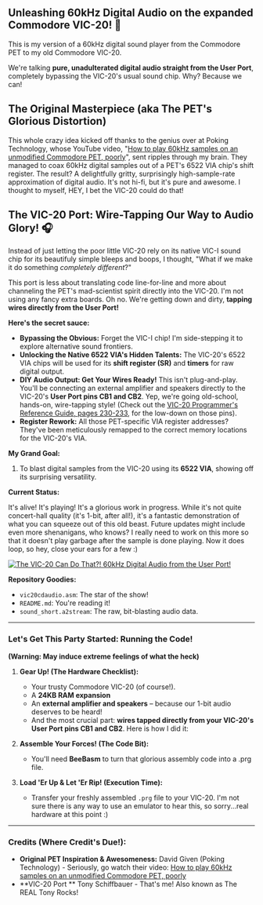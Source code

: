 ## Unleashing 60kHz Digital Audio on the expanded Commodore VIC-20! 🤘

This is my version of a 60kHz digital sound player from the Commodore PET to my old Commodore VIC-20.

We're talking **pure, unadulterated digital audio straight from the User Port**, completely bypassing the VIC-20's usual sound chip. Why? Because we can!

## The Original Masterpiece (aka The PET's Glorious Distortion)

This whole crazy idea kicked off thanks to the genius over at Poking Technology, whose YouTube video, "[How to play 60kHz samples on an unmodified Commodore PET, poorly](http://www.youtube.com/watch?v=3SlRbYfyNRY)", sent ripples through my brain. They managed to coax 60kHz digital samples out of a PET's 6522 VIA chip's shift register. The result? A delightfully gritty, surprisingly high-sample-rate approximation of digital audio. It's not hi-fi, but it's pure and awesome.  I thought to myself, HEY, I bet the VIC-20 could do that!

## The VIC-20 Port: Wire-Tapping Our Way to Audio Glory! 🎧

Instead of just letting the poor little VIC-20 rely on its native VIC-I sound chip for its beautifuly simple bleeps and boops, I thought, "What if we make it do something *completely different*?"

This port is less about translating code line-for-line and more about channeling the PET's mad-scientist spirit directly into the VIC-20. I'm not using any fancy extra boards. Oh no. We're getting down and dirty, **tapping wires directly from the User Port!**

**Here's the secret sauce:**

* **Bypassing the Obvious:** Forget the VIC-I chip! I'm side-stepping it to explore alternative sound frontiers.
* **Unlocking the Native 6522 VIA's Hidden Talents:** The VIC-20's 6522 VIA chips will be used for its **shift register (SR)** and **timers** for raw digital output. 
* **DIY Audio Output: Get Your Wires Ready!** This isn't plug-and-play. You'll be connecting an external amplifier and speakers directly to the VIC-20's **User Port pins CB1 and CB2**. Yep, we're going old-school, hands-on, wire-tapping style! (Check out the [VIC-20 Programmer's Reference Guide, pages 230-233](https://archive.org/details/VIC-20ProgrammersReferenceGuide1stEdition6thPrinti/page/n247/mode/2up), for the low-down on those pins).
* **Register Rework:** All those PET-specific VIA register addresses? They've been meticulously remapped to the correct memory locations for the VIC-20's VIA.

**My Grand Goal:**

1.  To blast digital samples from the VIC-20 using its **6522 VIA**, showing off its surprising versatility.

**Current Status:**

It's alive! It's playing! It's a glorious work in progress. While it's not quite concert-hall quality (it's 1-bit, after all!), it's a fantastic demonstration of what you can squeeze out of this old beast. Future updates might include even more shenanigans, who knows?  I really need to work on this more so that it doesn't play garbage after the sample is done playing.  Now it does loop, so hey, close your ears for a few :)

[![The VIC-20 Can Do That?! 60kHz Digital Audio from the User Port!](https://img.youtube.com/vi/YOUTUBE_VIDEO_ID_HERE/0.jpg)](https://www.youtube.com/watch?v=yz4WnrCbzFM)

**Repository Goodies:**

* `vic20cdaudio.asm`: The star of the show! 
* `README.md`: You're reading it! 
* `sound_short.a2stream`: The raw, bit-blasting audio data.

---

### **Let's Get This Party Started: Running the Code!**

**(Warning: May induce extreme feelings of what the heck)**

1.  **Gear Up! (The Hardware Checklist):**
    * Your trusty Commodore VIC-20 (of course!).
    * A **24KB RAM expansion** 
    * An **external amplifier and speakers** – because our 1-bit audio deserves to be heard!
    * And the most crucial part: **wires tapped directly from your VIC-20's User Port pins CB1 and CB2**. Here is how I did it:
  

2.  **Assemble Your Forces! (The Code Bit):**
    * You'll need **BeeBasm** to turn that glorious assembly code into a .prg file.

3.  **Load 'Er Up & Let 'Er Rip! (Execution Time):**
    * Transfer your freshly assembled `.prg` file to your VIC-20.  I'm not sure there is any way to use an emulator to hear this, so sorry...real hardware at this point :)

---

### **Credits (Where Credit's Due!):**

* **Original PET Inspiration & Awesomeness:** David Given (Poking Technology) - Seriously, go watch their video: [How to play 60kHz samples on an unmodified Commodore PET, poorly](http://www.youtube.com/watch?v=3SlRbYfyNRY)
* **VIC-20 Port ** Tony Schiffbauer - That's me! Also known as The REAL Tony Rocks!
